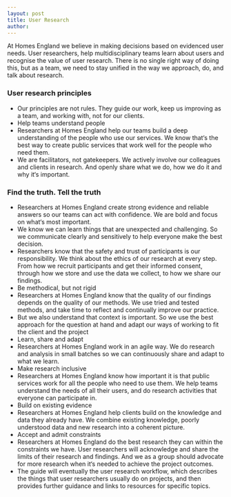 ```yaml
---
layout: post
title: User Research
author: 
---
```


At Homes England we believe in making decisions based on evidenced user needs. User researchers, help multidisciplinary teams learn about users and recognise the value of user research. There is no single right way of doing this, but as a team, we need to stay unified in the way we approach, do, and talk about research.

### User research principles

*   Our principles are not rules. They guide our work, keep us improving as a team, and working with, not for our clients.
*   Help teams understand people
*   Researchers at Homes England help our teams build a deep understanding of the people who use our services. We know that‘s the best way to create public services that work well for the people who need them.
*   We are facilitators, not gatekeepers. We actively involve our colleagues and clients in research. And openly share what we do, how we do it and why it‘s important.

### Find the truth. Tell the truth

*   Researchers at Homes England create strong evidence and reliable answers so our teams can act with confidence. We are bold and focus on what‘s most important.
*   We know we can learn things that are unexpected and challenging. So we communicate clearly and sensitively to help everyone make the best decision.
*   Researchers know that the safety and trust of participants is our responsibility. We think about the ethics of our research at every step. From how we recruit participants and get their informed consent, through how we store and use the data we collect, to how we share our findings.
*   Be methodical, but not rigid
*   Researchers at Homes England know that the quality of our findings depends on the quality of our methods. We use tried and tested methods, and take time to reflect and continually improve our practice.
*   But we also understand that context is important. So we use the best approach for the question at hand and adapt our ways of working to fit the client and the project
*   Learn, share and adapt
*   Researchers at Homes England work in an agile way. We do research and analysis in small batches so we can continuously share and adapt to what we learn.
*   Make research inclusive
*   Researchers at Homes England know how important it is that public services work for all the people who need to use them. We help teams understand the needs of all their users, and do research activities that everyone can participate in.
*   Build on existing evidence
*   Researchers at Homes England help clients build on the knowledge and data they already have. We combine existing knowledge, poorly understood data and new research into a coherent picture.
*   Accept and admit constraints
*   Researchers at Homes England do the best research they can within the constraints we have. User researchers will acknowledge and share the limits of their research and findings. And we as a group should advocate for more research when it‘s needed to achieve the project outcomes.
*   The guide will eventually the user research workflow, which describes the things that user researchers usually do on projects, and then provides further guidance and links to resources for specific topics.
